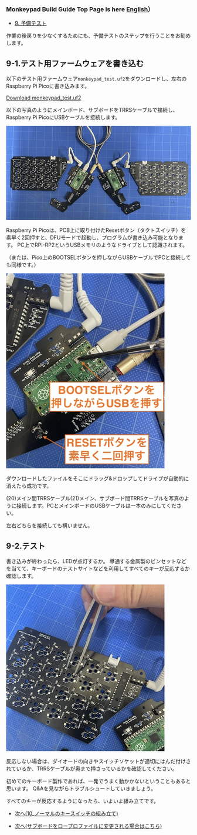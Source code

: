 ### Monkeypad Build Guide Top Page is here [English](01_build_guide.md)）

  - [9. 予備テスト](09_予備テスト.md)

作業の後戻りを少なくするためにも、予備テストのステップを行うことをお勧めします。

## 9-1.テスト用ファームウェアを書き込む

以下のテスト用ファームウェア`monkeypad_test.uf2`をダウンロードし、左右のRaspberry Pi Picoに書き込みます。

[Download monkeypad_test.uf2](./firmware/0_mp_mk1_test.uf2)

以下の写真のようにメインボード、サブボードをTRRSケーブルで接続し、Raspberry Pi PicoにUSBケーブルを接続します。

![](images/09/monkeypad_9_01.jpeg)

Raspberry Pi Picoは、PCB上に取り付けたResetボタン（タクトスイッチ）を素早く2回押すと、DFUモードで起動し、プログラムが書き込み可能となります。
PC上でRPI-RP2というUSBメモリのようなドライブとして認識されます。

（または、Pico上のBOOTSELボタンを押しながらUSBケーブルでPCと接続しても同様です。）

![](images/09/monkeypad_9_02_ja.jpeg)
<!-- ![](images/09/monkeypad_9_02_en.jpeg) -->

ダウンロードしたファイルをそこにドラッグ&ドロップしてドライブが自動的に消えたら成功です。 

(20)メイン間TRRSケーブル(21)メイン、サブボード間TRRSケーブルを写真のように接続します。PCとメインボードのUSBケーブルは一本のみにしてください。

左右どちらを接続しても構いません。

## 9-2.テスト

書き込みが終わったら、LEDが点灯するか。
導通する金属製のピンセットなどを当てて、キーボードのテストサイトなどを利用してすべてのキーが反応するか確認します。

![](images/09/monkeypad_9_03.jpeg)

反応しない場合は、ダイオードの向きやスイッチソケットが適切にはんだ付けされているか、TRRSケーブルが奥まで挿さっているかを確認してください。

初めてのキーボード製作であれば、一発でうまく動かかないということもあると思います。
Q&Aを見ながらトラブルシュートしていきましょう。

すべてのキーが反応するようになったら、いよいよ組み立てです。  

  - [次へ(10_ノーマルのキースイッチの組み立て)](10_組み立て.md)

  - [次へ(サブボードをロープロファイルに変更される場合はこちら)](low_profile/10_組み立て_ロープロ.md)
